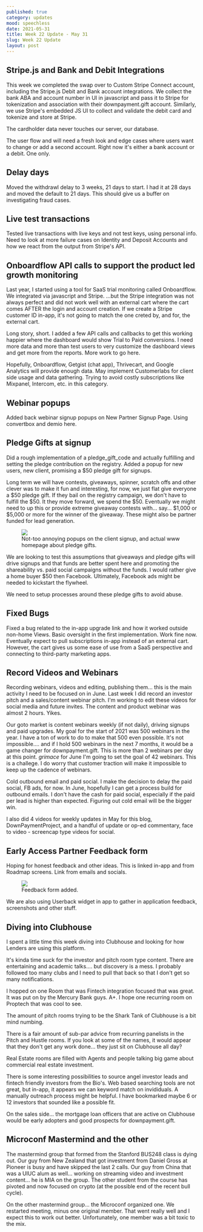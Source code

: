 ```yaml
---
published: true
category: updates
mood: speechless
date: 2021-05-31
title: Week 22 Update - May 31
slug: Week 22 Update
layout: post
---
```



## Stripe.js and Bank and Debit Integrations

This week we completed the swap over to Custom Stripe Connect account, including the Stripe.js Debit and Bank account integrations.  We collect the bank ABA and account number in UI in javascript and pass it to Stripe for tokenization and association with their downpayment.gift account.  Similarly, we use Stripe's embedded JS UI to collect and validate the debit card and tokenize and store at Stripe.

The cardholder data never touches our server, our database.

The user flow and will need a fresh look and edge cases where users want to change or add a second account.  Right now it's either a bank account or a debit.  One only.


<!--more-->

## Delay days

Moved the withdrawl delay to 3 weeks, 21 days to start.  I had it at 28 days and moved the default to 21 days.  This should give us a buffer on investigating fraud cases.

## Live test transactions

Tested live transactions with live keys and not test keys, using personal info.   Need to look at more failure cases on Identity and Deposit Accounts and how we react from the output from Stripe's API.

## Onboardflow API calls to support the product led growth monitoring

Last year, I started using a tool for SaaS trial monitoring called Onboardflow.  We integrated via javascript and Stripe.  ...but the Stripe integration was not always perfect and did not work well with an external cart where the cart comes AFTER the login and account creation.  If we create a Stripe customer ID in-app, it's not going to match the one creted by, and for, the external cart.

Long story, short.  I added a few API calls and callbacks to get this working happier where the dashboard would show Trial to Paid conversions.  I need more data and more than test users to very customize the dashboard views and get more from the reports.  More work to go here.

Hopefully, Onboardflow, Getgist (chat app), Thrivecart, and Google Analytics will provide enough data.   May implement Customerlabs for client side usage and data gathering.   Trying to avoid costly subscriptions like Mixpanel, Intercom, etc. in this category.  

## Webinar popups 

Added back webinar signup popups on New Partner Signup Page.  Using convertbox and demio here.


## Pledge Gifts at signup

Did a rough implementation of a pledge_gift_code and actually fulfilling and setting the pledge contribution on the registry.  Added a popup for new users, new client, promising a $50 pledge gift for signups. 

Long term we will have contests, giveaways, spinner, scratch offs and other clever was to make it fun and interesting, for now, we just flat give everyone a $50 pledge gift.  If they bail on the registry campaign, we don't have to fulfill the $50.  It they move forward, we spend the $50.    Eventually we might need to up this or provide extreme giveaway contests with... say... $1,000 or $5,000 or more for the winner of the giveaway. These might also be partner funded for lead generation.  

<figure class="aligncenter">
    <img width="" src="/assets/images/screenshots/pledge_gift_popup.png" />
    <figcaption>Not-too annoying popups on the client signup, and actual www homepage about pledge gifts.</figcaption>
</figure>

We are looking to test this assumptions that giveaways and pledge gifts will drive signups and that funds are better spent here and promoting the shareability vs. paid social campaigns without the funds.  I would rather give a home buyer $50 then Facebook.  Ultimately, Facebook ads might be needed to kickstart the flywheel.

We need to setup processes around these pledge gifts to avoid abuse.

## Fixed Bugs

Fixed a bug related to the in-app upgrade link and how it worked outside non-home Views.  Basic oversight in the first implementation.  Work fine now.  Eventually expect to pull subscriptions in-app instead of an external cart.  However, the cart gives us some ease of use from a SaaS perspective and connecting to third-party marketing apps.


## Record Videos and Webinars

Recording webinars, videos and editing, publishing them... this is the main activity I need to be focused on in June.  Last week I did record an investor pitch and a sales/content webinar pitch.   I'm working to edit these videos for social media and future invites.   The content and product webinar was almost 2 hours.  Yikes.

Our goto market is content webinars weekly (if not daily), driving signups and paid upgrades.  My goal for the start of 2021 was 500 webinars in the year.  I have a ton of work to do to make that 500 even possible.  It's not impossible.... and if I hold 500 webinars in the next 7 months, it would be a game changer for downpayment.gift.   This is more than 2 webinars per day at this point.   *grimace*  for June I'm going to set the goal of 42 webinars.  This is a challege.   I do worry that customer traction will make it impossible to keep up the cadence of webinars.

Cold outbound email and paid social.    I make the decision to delay the paid social, FB ads, for now.  In June, hopefully I can get a process build for outbound emails.   I don't have the cash for paid social, especially if the paid per lead is higher than expected.   Figuring out cold email will be the bigger win.

I also did 4 videos for weekly updates in May for this blog, DownPaymentProject, and a handful of update or op-ed commentary, face to video - screencap type videos for social.

## Early Access Partner Feedback form

Hoping for honest feedback and other ideas.  This is linked in-app and from Roadmap screens.
Link from emails and socials.

<figure class="aligncenter">
    <img width="" src="/assets/images/screenshots/early_access_feedback.png" />
    <figcaption>Feedback form added.</figcaption>
</figure>

We are also using Userback widget in app to gather in application feedback, screenshots and other stuff.


## Diving into Clubhouse

I spent a little time this week diving into Clubhouse and looking for how Lenders are using this platform.  

It's kinda time suck for the investor and pitch room type content.  There are entertaining and academic talks.... but discovery is a mess.  I probably followed too many clubs and I need to pull that back so that I don't get so many notifications.

I hopped on one Room that was Fintech integration focused that was great.  It was put on by the Mercury Bank guys. A+.  I hope one recurring room on Proptech that was cool to see. 

The amount of pitch rooms trying to be the Shark Tank of Clubhouse is a bit mind numbing.

There is a fair amount of sub-par advice from recurring panelists in the Pitch and Hustle rooms.  If you look at some of the names, it would appear that they don't get any work done... they just sit on Clubhouse all day?

Real Estate rooms are filled with Agents and people talking big game about commercial real estate investment.  

There is some interesting possibilities to source angel investor leads and fintech friendly investors from the Bio's.  Web based searching tools are not great, but in-app, it appears we can keyword match on invididuals.  A manually outreach process might be helpful.  I have bookmarked maybe 6 or 12 investors that sounded like a possible fit.

On the sales side... the mortgage loan officers that are active on Clubhouse would be early adopters and good prospects for downpayment.gift.

## Microconf Mastermind and the other

The mastermind group that formed from the Stanford BUS248 class is dying out.  Our guy from New Zealand that got investment from Daniel Gross at Pioneer is busy and have skipped the last 2 calls.  Our guy from China that was a UIUC alum as well... working on streaming video and investment content... he is MIA on the group.  The other student from the course has pivoted and now focused on crypto (at the possible end of the recent bull cycle).

On the other mastermind group... the Microconf organized one.  We restarted meeting, minus one original member.  That went really well and I expect this to work out better.  Unfortunately, one member was a bit toxic to the mix.  



